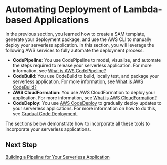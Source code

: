 # Automating Deployment of Lambda\-based Applications<a name="automating-deployment"></a>

 In the previous section, you learned how to create a SAM template, generate your deployment package, and use the AWS CLI to manually deploy your serverless application\. In this section, you will leverage the following AWS services to fully automate the deployment process\.
+ **CodePipeline**: You use CodePipeline to model, visualize, and automate the steps required to release your serverless application\. For more information, see [What is AWS CodePipeline?](http://docs.aws.amazon.com/codepipeline/latest/APIReference/)
+ **CodeBuild**: You use CodeBuild to build, locally test, and package your serverless application\. For more information, see [What is AWS CodeBuild?](http://docs.aws.amazon.com/codebuild/latest/userguide/)
+ **AWS CloudFormation**: You use AWS CloudFormation to deploy your application\. For more information, see [What is AWS CloudFormation?](http://docs.aws.amazon.com/AWSCloudFormation/latest/UserGuide/)
+ **CodeDeploy**: You use [AWS CodeDeploy](https://docs.aws.amazon.com/codedeploy/latest/userguide/welcome.html) to gradually deploy updates to your serverless applications\. For more information on how to do this, see [Gradual Code Deployment](automating-updates-to-serverless-apps.md)\.

The sections below demonstrate how to incorporate all these tools to incorporate your serverless applications\.

## Next Step<a name="automating-deployment-next-step"></a>

 [Building a Pipeline for Your Serverless Application](build-pipeline.md) 